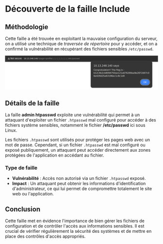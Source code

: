 # Découverte de la faille Include

## Méthodologie

Cette faille a été trouvée en exploitant la mauvaise configuration du serveur, on a utilisé une technique 
de *traversée de répertoire* pour y accéder, et on a confirmé la vulnérabilité en récupérant des fichiers 
sensibles `/etc/passwd`.

![htpasswd-breach](assets/htpasswd-flag.png)

## Détails de la faille

La faille **admin htpasswd** exploite une vulnérabilité qui permet à un attaquant d'exploiter un 
fichier `.htpasswd` mal configuré pour accéder à des fichiers système sensibles, notamment le fichier 
**/etc/passwd** ici sous Linux.

Les fichiers `.htpasswd` sont utilisés pour protéger les pages web avec un mot de passe. Cependant, 
si un fichier `.htpasswd` est mal configuré ou exposé publiquement, un attaquant peut accéder directement 
aux zones protégées de l'application en accédant au fichier.

### Type de faille

- **Vulnérabilité** : Accès non autorisé via un fichier `.htpasswd` exposé.
- **Impact** : Un attaquant peut obtenir les informations d'identification d'administrateur, ce qui lui permet
de compromettre totalement le site web ou l'application.

## Conclusion

Cette faille met en évidence l'importance de bien gérer les fichiers de configuration et de contrôler l'accès 
aux informations sensibles. Il est crucial de vérifier régulièrement la sécurité des systèmes et de mettre en 
place des contrôles d'accès appropriés.
